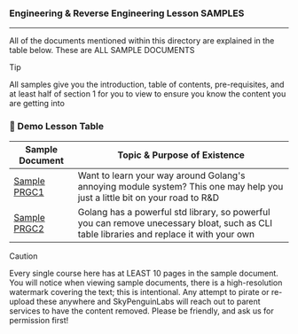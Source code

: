 ### Engineering & Reverse Engineering Lesson SAMPLES
---

All of the documents mentioned within this directory are explained in the table below. These are ALL SAMPLE DOCUMENTS 

> [!TIP]
> All samples give you the introduction, table of contents, pre-requisites, and at least half of section 1 for you to view to ensure you know the content you are getting into

### 📑 Demo Lesson Table 

| Sample Document | Topic & Purpose of Existence |
|------|---------|
| [Sample PRGC1](./%5BSAMPLE%5D%20PRGC1%20-%20Go%20Modules%20In%20Depth%20For%20Beginners%20%5BSAMPLE%5D.pdf) | Want to learn your way around Golang's annoying module system? This one may help you just a little bit on your road to R&D |
| [Sample PRGC2](./%5BSAMPLE%5D%20PRGC2%20-%20Learn%20How%20To%20Utilize%20Go's%20STD%20Lib%20To%20Optimize%20Applications%20%5BSAMPLE%5D.pdf) | Golang has a powerful std library, so powerful you can remove unecessary bloat, such as CLI table libraries and replace it with your own |





> [!CAUTION]
> Every single course here has at LEAST 10 pages in the sample document. You will notice when viewing sample documents, there is a high-resolution watermark covering the text; this is intentional. Any attempt to pirate or re-upload these anywhere and SkyPenguinLabs will reach out to parent services to have the content removed. Please be friendly, and ask us for permission first!  

